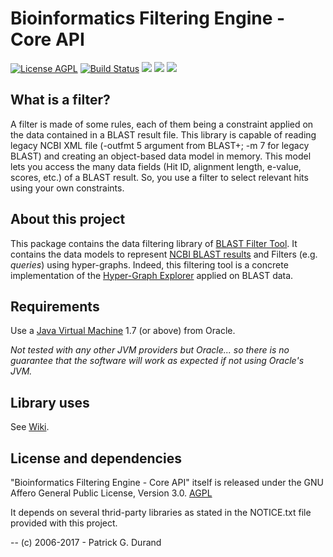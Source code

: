# Bioinformatics Filtering Engine - Core API

[![License AGPL](https://img.shields.io/badge/license-Affero%20GPL%203.0-blue.svg)](https://www.gnu.org/licenses/agpl-3.0.txt) [![Build Status](https://travis-ci.org/pgdurand/Bioinformatics-Filter-Engine.svg?branch=master)](https://travis-ci.org/pgdurand/Bioinformatics-Filter-Engine) [![](https://tokei.rs/b1/github/pgdurand/Bioinformatics-Filter-Engine?category=code)](https://github.com/pgdurand/Bioinformatics-Filter-Engine) [![](https://img.shields.io/badge/platform-Java--1.7+-yellow.svg)](http://www.oracle.com/technetwork/java/javase/downloads/index.html) [![](https://img.shields.io/badge/run_on-Linux--Mac_OSX--Windows-yellowgreen.svg)]()


## What is a filter?

A filter is made of some rules, each of them being a constraint applied on the data contained in a BLAST result file. This library is capable of reading legacy NCBI XML file (-outfmt 5 argument from BLAST+; -m 7 for legacy BLAST) and creating an object-based data model in memory. This model lets you access the many data fields (Hit ID, alignment length, e-value, scores, etc.) of a BLAST result. So, you use a filter to select relevant hits using your own constraints.

## About this project

This package contains the data filtering library of [BLAST Filter Tool](https://github.com/pgdurand/BLAST-Filter-Tool). It contains the data models to represent [NCBI BLAST results](http://blast.ncbi.nlm.nih.gov/Blast.cgi) and Filters (e.g. *queries*) using hyper-graphs. Indeed, this filtering tool is a concrete implementation of the [Hyper-Graph Explorer](https://github.com/pgdurand/Hyper-Graph-Explorer) applied on BLAST data. 

## Requirements

Use a [Java Virtual Machine](http://www.oracle.com/technetwork/java/javase/downloads/index.html) 1.7 (or above) from Oracle. 

*Not tested with any other JVM providers but Oracle... so there is no guarantee that the software will work as expected if not using Oracle's JVM.*

## Library uses

See [Wiki](https://github.com/pgdurand/Bioinformatics-Filter-Engine/wiki).

## License and dependencies

"Bioinformatics Filtering Engine - Core API" itself is released under the GNU Affero General Public License, Version 3.0. [AGPL](https://www.gnu.org/licenses/agpl-3.0.txt)

It depends on several thrid-party libraries as stated in the NOTICE.txt file provided with this project.

--
(c) 2006-2017 - Patrick G. Durand
